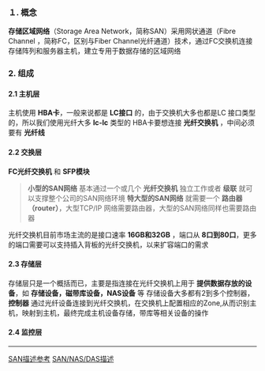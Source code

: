 ### １. 概念
**存储区域网络**（Storage Area Network，简称SAN）采用网状通道（Fibre Channel ，简称FC，区别与Fiber Channel光纤通道）技术，通过FC交换机连接存储阵列和服务器主机，建立专用于数据存储的区域网络
### 2. 组成
#### 2.1 主机层
主机使用 **HBA卡**，一般来说都是 **LC接口** 的，由于交换机大多也都是LC 接口类型的，所以我们使用光纤大多 **lc-lc** 类型的
HBA卡要想连接 **光纤交换机** ，中间必须要有 **光纤线**
#### 2.2 交换层
**FC光纤交换机** 和 **SFP模块**

> **小型的SAN网络** 基本通过一个或几个 **光纤交换机** 独立工作或者 **级联** 就可以支撑整个公司的SAN网络环境
> **特大型的SAN网络** 就需要一个 **路由器（router）**，大型TCP/IP 网络需要路由器，大型的SAN网络同样也需要路由器

光纤交换机目前市场主流的是接口速率 **16GB和32GB** ，端口从 **8口到80口**，更多的端口需要可以支持插入背板的光纤交换机，以来扩容端口的需求
#### 2.3 存储层
存储层只是一个概括而已，主要是指连接在光纤交换机上用于 **提供数据存放的设备**，如 **存储设备，磁带库设备，NAS设备** 等
存储设备大多都有2到多个控制器，**控制器** 通过光纤设备连接到光纤交换机，在交换机上配置相应的Zone,从而识别主机，映射到主机，最终完成主机设备存储，带库等相关设备的操作
#### 2.4 监控层

-----
[SAN描述参考](https://www.sohu.com/a/215559593_151779)
[SAN/NAS/DAS描述](https://www.cnblogs.com/bitepeng/p/4142676.html)
